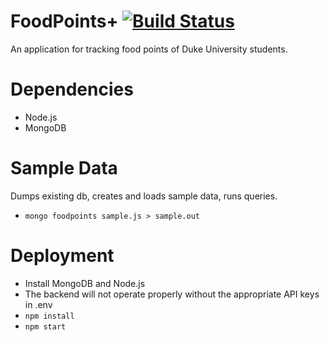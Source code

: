 FoodPoints+
[![Build Status](https://travis-ci.org/howardc93/foodpoints.svg?branch=master)](https://travis-ci.org/howardc93/foodpoints)
====
An application for tracking food points of Duke University students.

Dependencies
====
* Node.js
* MongoDB

Sample Data
====
Dumps existing db, creates and loads sample data, runs queries.
* `mongo foodpoints sample.js > sample.out`

Deployment
====
* Install MongoDB and Node.js
* The backend will not operate properly without the appropriate API keys in .env
* `npm install`
* `npm start`
